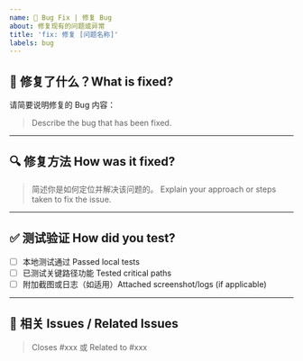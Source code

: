 ```yaml
---
name: 🐞 Bug Fix | 修复 Bug
about: 修复现有的问题或异常
title: 'fix: 修复 [问题名称]'
labels: bug
---
```


## 🐛 修复了什么？What is fixed?

请简要说明修复的 Bug 内容：
> Describe the bug that has been fixed.

---

## 🔍 修复方法 How was it fixed?

> 简述你是如何定位并解决该问题的。
Explain your approach or steps taken to fix the issue.

---

## ✅ 测试验证 How did you test?

- [ ] 本地测试通过 Passed local tests
- [ ] 已测试关键路径功能 Tested critical paths
- [ ] 附加截图或日志（如适用）Attached screenshot/logs (if applicable)

---

## 🔗 相关 Issues / Related Issues

> Closes #xxx 或 Related to #xxx
